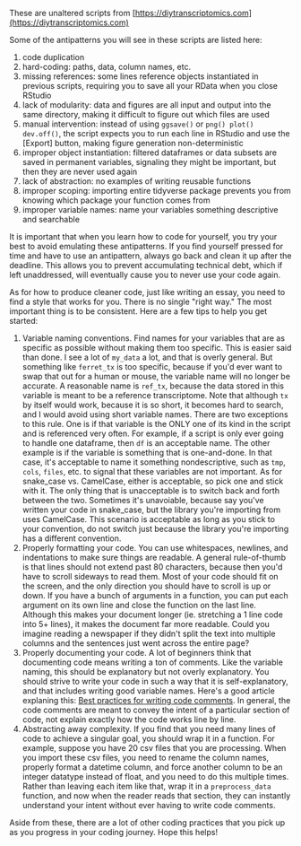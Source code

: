 These are unaltered scripts from [https://diytranscriptomics.com](https://diytranscriptomics.com)

Some of the antipatterns you will see in these scripts are listed here:

1. code duplication
2. hard-coding: paths, data, column names, etc.
3. missing references: some lines reference objects instantiated in previous scripts, requiring you to save all your RData when you close RStudio
4. lack of modularity: data and figures are all input and output into the same directory, making it difficult to figure out which files are used
5. manual intervention: instead of using `ggsave()` or `png() plot() dev.off()`, the script expects you to run each line in RStudio and use the [Export] button, making figure generation non-deterministic
6. improper object instantiation: filtered dataframes or data subsets are saved in permanent variables, signaling they might be important, but then they are never used again
7. lack of abstraction: no examples of writing reusable functions
8. improper scoping: importing entire tidyverse package prevents you from knowing which package your function comes from
9. improper variable names: name your variables something descriptive and searchable

It is important that when you learn how to code for yourself, you try your best to avoid emulating these antipatterns. If you find yourself pressed for time and have to use an antipattern, always go back and clean it up after the deadline. This allows you to prevent accumulating technical debt, which if left unaddressed, will eventually cause you to never use your code again.

As for how to produce cleaner code, just like writing an essay, you need to find a style that works for you. There is no single "right way." The most important thing is to be consistent. Here are a few tips to help you get started:

1. Variable naming conventions. Find names for your variables that are as specific as possible without making them too specific. This is easier said than done. I see a lot of `my_data` a lot, and that is overly general. But something like `ferret_tx` is too specific, because if you'd ever want to swap that out for a human or mouse, the variable name will no longer be accurate. A reasonable name is `ref_tx`, because the data stored in this variable is meant to be a reference transcriptome. Note that although `tx` by itself would work, because it is so short, it becomes hard to search, and I would avoid using short variable names. There are two exceptions to this rule. One is if that variable is the ONLY one of its kind in the script and is referenced very often. For example, if a script is only ever going to handle one dataframe, then `df` is an acceptable name. The other example is if the variable is something that is one-and-done. In that case, it's acceptable to name it something nondescriptive, such as `tmp`, `cols`, `files`, etc. to signal that these variables are not important. As for snake\_case vs. CamelCase, either is acceptable, so pick one and stick with it. The only thing that is unacceptable is to switch back and forth between the two. Sometimes it's unavoiable, because say you've written your code in snake\_case, but the library you're importing from uses CamelCase. This scenario is acceptable as long as you stick to your convention, do not switch just because the library you're importing has a different convention.
2. Properly formatting your code. You can use whitespaces, newlines, and indentations to make sure things are readable. A general rule-of-thumb is that lines should not extend past 80 characters, because then you'd have to scroll sideways to read them. Most of your code should fit on the screen, and the only direction you should have to scroll is up or down. If you have a bunch of arguments in a function, you can put each argument on its own line and close the function on the last line. Although this makes your document longer (ie. stretching a 1 line code into 5+ lines), it makes the document far more readable. Could you imagine reading a newspaper if they didn't split the text into multiple columns and the sentences just went across the entire page?
3. Properly documenting your code. A lot of beginners think that documenting code means writing a ton of comments. Like the variable naming, this should be explanatory but not overly explanatory. You should strive to write your code in such a way that it is self-explanatory, and that includes writing good variable names. Here's a good article explaning this: [Best practices for writing code comments](https://stackoverflow.blog/2021/12/23/best-practices-for-writing-code-comments/). In general, the code comments are meant to convey the intent of a particular section of code, not explain exactly how the code works line by line.
4. Abstracting away complexity. If you find that you need many lines of code to achieve a singular goal, you should wrap it in a function. For example, suppose you have 20 csv files that you are processing. When you import these csv files, you need to rename the column names, properly format a datetime column, and force another column to be an integer datatype instead of float, and you need to do this multiple times. Rather than leaving each item like that, wrap it in a `preprocess_data` function, and now  when the reader reads that section, they can instantly understand your intent without ever having to write code comments.

Aside from these, there are a lot of other coding practices that you pick up as you progress in your coding journey. Hope this helps! 